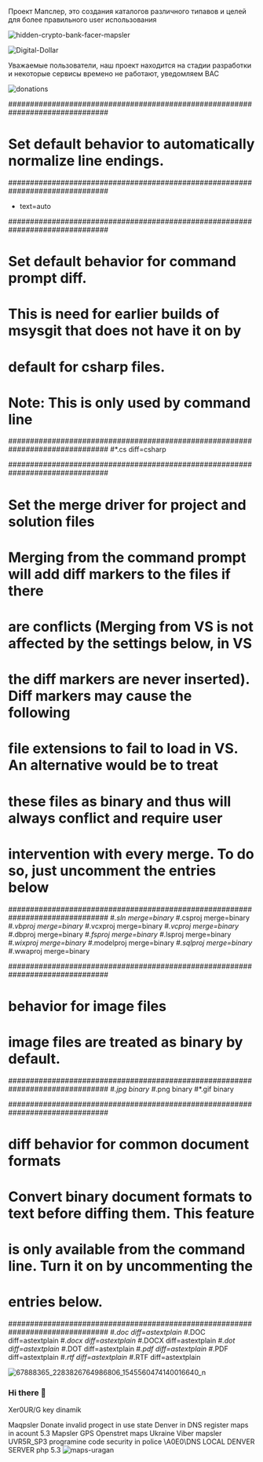 Проект Мапслер, это создания каталогов различного типавов и целей для более правильного user использования

![hidden-crypto-bank-facer-mapsler](https://user-images.githubusercontent.com/89662644/134298307-99774148-207c-46d9-9763-9d82b34fd926.jpeg)

![Digital-Dollar](https://user-images.githubusercontent.com/89662644/134407736-4ef8b240-cfae-4847-9987-bcb2350cbdb1.jpg)


Уважаемые пользователи, наш проект находится на стадии разработки и некоторые сервисы времено не работают, уведомляем ВАС

![donations](https://user-images.githubusercontent.com/89662644/133726679-7bc5473a-0f04-4f2e-8d76-88ae2bbc667c.jpg)

###############################################################################
# Set default behavior to automatically normalize line endings.
###############################################################################
* text=auto

###############################################################################
# Set default behavior for command prompt diff.
#
# This is need for earlier builds of msysgit that does not have it on by
# default for csharp files.
# Note: This is only used by command line
###############################################################################
#*.cs     diff=csharp

###############################################################################
# Set the merge driver for project and solution files
#
# Merging from the command prompt will add diff markers to the files if there
# are conflicts (Merging from VS is not affected by the settings below, in VS
# the diff markers are never inserted). Diff markers may cause the following 
# file extensions to fail to load in VS. An alternative would be to treat
# these files as binary and thus will always conflict and require user
# intervention with every merge. To do so, just uncomment the entries below
###############################################################################
#*.sln       merge=binary
#*.csproj    merge=binary
#*.vbproj    merge=binary
#*.vcxproj   merge=binary
#*.vcproj    merge=binary
#*.dbproj    merge=binary
#*.fsproj    merge=binary
#*.lsproj    merge=binary
#*.wixproj   merge=binary
#*.modelproj merge=binary
#*.sqlproj   merge=binary
#*.wwaproj   merge=binary

###############################################################################
# behavior for image files
#
# image files are treated as binary by default.
###############################################################################
#*.jpg   binary
#*.png   binary
#*.gif   binary

###############################################################################
# diff behavior for common document formats
# 
# Convert binary document formats to text before diffing them. This feature
# is only available from the command line. Turn it on by uncommenting the 
# entries below.
###############################################################################
#*.doc   diff=astextplain
#*.DOC   diff=astextplain
#*.docx  diff=astextplain
#*.DOCX  diff=astextplain
#*.dot   diff=astextplain
#*.DOT   diff=astextplain
#*.pdf   diff=astextplain
#*.PDF   diff=astextplain
#*.rtf   diff=astextplain
#*.RTF   diff=astextplain

![67888365_2283826764986806_1545560474140016640_n](https://user-images.githubusercontent.com/89662644/134407586-010d0e00-eaa5-4ec8-a1c0-c8dca5828081.png)





### Hi there 👋

<!--
**mapsler/mapsler** is a ✨ _special_ ✨ repository because its `README.md` (this file) appears on your GitHub profile.

Новые ночные крики мертвых и струные голоса с опросом 2 и 6 или 4 и 4 и другие порядки в виде кнопок, и *..* с описанием вы можете сами идите и купите а мы у вас заберем, потеряли...
 
с уважением к судам...

Наш актив, ный скрипт тестируется, с лицензией хирурга, свободно распространяюшиеся

Here are some ideas to get you started:

- 🔭 I’m currently working on |Gamer| mainecraft server
- 🌱 I’m currently learning mapsler gps trecer acount use java and php server Denver local adress 
- 👯 I’m looking to collaborate on mapler gps local adress in word global Wedmoney 
- 🤔 I’m looking for help with mapsler GPS trecer Gemer Pay
- 💬 Ask me about mapsler Gps open stret maps
- 📫 How to reach me mapsler pay donate acount in ukraine \mapler@ukr.net\ key board \
- 😄 Pronouns: fone mobaile namber ukraine
- ⚡ Fun fact: mapler gps login in ukr net telecom
-->Xer0UR/G key dinamik
Maqpsler Donate invalid progect in use state Denver in DNS register maps in acount 5.3 
Mapsler GPS Openstret maps Ukraine
Viber mapsler
UVR5R_SP3 programine code security in police \A0E0\DNS LOCAL DENVER SERVER php 5.3
![maps-uragan](https://user-images.githubusercontent.com/89662644/133750500-8f84b9e5-ce8f-4aaa-ba3e-5359faf474e8.jpg)
